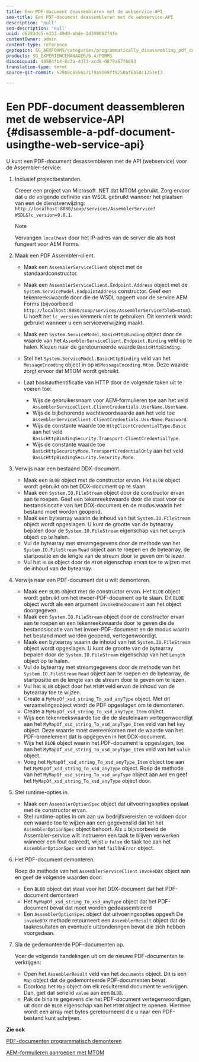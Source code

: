 ```yaml
---
title: Een PDF-document deassembleren met de webservice-API
seo-title: Een PDF-document deassembleren met de webservice-API
description: 'null'
seo-description: 'null'
uuid: d6283dc5-e333-49d0-abde-1d390662f4fe
contentOwner: admin
content-type: reference
geptopics: SG_AEMFORMS/categories/programmatically_disassembling_pdf_documents
products: SG_EXPERIENCEMANAGER/6.4/FORMS
discoiquuid: 49584fb4-8c3a-4d73-acd6-0879a67f6093
translation-type: tm+mt
source-git-commit: 529b8c6556a7179a9169ff8250af6b5dc1251ef3

---
```



# Een PDF-document deassembleren met de webservice-API {#disassemble-a-pdf-document-usingthe-web-service-api}

U kunt een PDF-document desassembleren met de API (webservice) voor de Assembler-service:

1. Inclusief projectbestanden.

   Creeer een project van Microsoft .NET dat MTOM gebruikt. Zorg ervoor dat u de volgende definitie van WSDL gebruikt wanneer het plaatsen van een de dienstverwijzing: `http://localhost:8080/soap/services/AssemblerService?WSDL&lc_version=9.0.1`.

   >[!NOTE]
   >
   >Vervangen `localhost` door het IP-adres van de server die als host fungeert voor AEM Forms.

1. Maak een PDF Assembler-client.

   * Maak een `AssemblerServiceClient` object met de standaardconstructor.
   * Maak een `AssemblerServiceClient.Endpoint.Address` object met de `System.ServiceModel.EndpointAddress` constructor. Geef een tekenreekswaarde door die de WSDL opgeeft voor de service AEM Forms (bijvoorbeeld `http://localhost:8080/soap/services/AssemblerService?blob=mtom`). U hoeft het `lc_version` kenmerk niet te gebruiken. Dit kenmerk wordt gebruikt wanneer u een serviceverwijzing maakt.
   * Maak een `System.ServiceModel.BasicHttpBinding` object door de waarde van het `AssemblerServiceClient.Endpoint.Binding` veld op te halen. Kiezen naar de geretourneerde waarde `BasicHttpBinding`.
   * Stel het `System.ServiceModel.BasicHttpBinding` veld van het `MessageEncoding` object in op `WSMessageEncoding.Mtom`. Deze waarde zorgt ervoor dat MTOM wordt gebruikt.
   * Laat basisauthentificatie van HTTP door de volgende taken uit te voeren toe:

      * Wijs de gebruikersnaam voor AEM-formulieren toe aan het veld `AssemblerServiceClient.ClientCredentials.UserName.UserName`.
      * Wijs de bijbehorende wachtwoordwaarde aan het veld toe `AssemblerServiceClient.ClientCredentials.UserName.Password`.
      * Wijs de constante waarde toe `HttpClientCredentialType.Basic` aan het veld `BasicHttpBindingSecurity.Transport.ClientCredentialType`.
      * Wijs de constante waarde toe `BasicHttpSecurityMode.TransportCredentialOnly` aan het veld `BasicHttpBindingSecurity.Security.Mode`.

1. Verwijs naar een bestaand DDX-document.

   * Maak een `BLOB` object met de constructor ervan. Het `BLOB` object wordt gebruikt om het DDX-document op te slaan.
   * Maak een `System.IO.FileStream` object door de constructor ervan aan te roepen. Geef een tekenreekswaarde door die staat voor de bestandslocatie van het DDX-document en de modus waarin het bestand moet worden geopend.
   * Maak een bytearray waarin de inhoud van het `System.IO.FileStream` object wordt opgeslagen. U kunt de grootte van de bytearray bepalen door de `System.IO.FileStream` eigenschap van het `Length` object op te halen.
   * Vul de bytearray met streamgegevens door de methode van het `System.IO.FileStream` `Read` object aan te roepen en de bytearray, de startpositie en de lengte van de stream door te geven om te lezen.
   * Vul het `BLOB` object door de `MTOM` eigenschap ervan toe te wijzen met de inhoud van de bytearray.

1. Verwijs naar een PDF-document dat u wilt demonteren.

   * Maak een `BLOB` object met de constructor ervan. Het `BLOB` object wordt gebruikt om het invoer-PDF-document op te slaan. Dit `BLOB` object wordt als een argument `invokeOneDocument` aan het object doorgegeven.
   * Maak een `System.IO.FileStream` object door de constructor ervan aan te roepen en een tekenreekswaarde door te geven die de bestandslocatie van het invoer-PDF-document en de modus waarin het bestand moet worden geopend, vertegenwoordigt.
   * Maak een bytearray waarin de inhoud van het `System.IO.FileStream` object wordt opgeslagen. U kunt de grootte van de bytearray bepalen door de `System.IO.FileStream` eigenschap van het `Length` object op te halen.
   * Vul de bytearray met streamgegevens door de methode van het `System.IO.FileStream` `Read` object aan te roepen en de bytearray, de startpositie en de lengte van de stream door te geven om te lezen.
   * Vul het `BLOB` object door het `MTOM` veld ervan de inhoud van de bytearray toe te wijzen.
   * Create a `MyMapOf_xsd_string_To_xsd_anyType` object. Met dit verzamelingsobject wordt de PDF opgeslagen om te demonteren.
   * Create a `MyMapOf_xsd_string_To_xsd_anyType_Item` object.
   * Wijs een tekenreekswaarde toe die de sleutelnaam vertegenwoordigt aan het `MyMapOf_xsd_string_To_xsd_anyType_Item` veld van het `key` object. Deze waarde moet overeenkomen met de waarde van het PDF-bronelement dat is opgegeven in het DDX-document.
   * Wijs het `BLOB` object waarin het PDF-document is opgeslagen, toe aan het `MyMapOf_xsd_string_To_xsd_anyType_Item` veld van het `value` object.
   * Voeg het `MyMapOf_xsd_string_To_xsd_anyType_Item` object toe aan het `MyMapOf_xsd_string_To_xsd_anyType` object. Roep de methode van het `MyMapOf_xsd_string_To_xsd_anyType` object aan `Add` en geef het `MyMapOf_xsd_string_To_xsd_anyType` object door.

1. Stel runtime-opties in.

   * Maak een `AssemblerOptionSpec` object dat uitvoeringsopties opslaat met de constructor ervan.
   * Stel runtime-opties in om aan uw bedrijfsvereisten te voldoen door een waarde toe te wijzen aan een gegevenslid dat tot het `AssemblerOptionSpec` object behoort. Als u bijvoorbeeld de Assembler-service wilt instrueren een taak te blijven verwerken wanneer een fout optreedt, wijst u `false` de taak toe aan het `AssemblerOptionSpec` veld van het `failOnError` object.

1. Het PDF-document demonteren.

   Roep de methode van het `AssemblerServiceClient` `invokeDDX` object aan en geef de volgende waarden door:

   * Een `BLOB` object dat staat voor het DDX-document dat het PDF-document demonteert
   * Het `MyMapOf_xsd_string_To_xsd_anyType` object dat het PDF-document bevat dat moet worden gedeassembleerd
   * Een `AssemblerOptionSpec` object dat uitvoeringsopties opgeeft
   De `invokeDDX` methode retourneert een `AssemblerResult` object dat de taakresultaten en eventuele uitzonderingen bevat die zich hebben voorgedaan.

1. Sla de gedemonteerde PDF-documenten op.

   Voer de volgende handelingen uit om de nieuwe PDF-documenten te verkrijgen:

   * Open het `AssemblerResult` veld van het `documents` object. Dit is een `Map` object dat de gedemonteerde PDF-documenten bevat.
   * Doorloop het `Map` object om elk resulterend document te verkrijgen. Dan, giet dat serielid `value` aan een `BLOB`.
   * Pak de binaire gegevens die het PDF-document vertegenwoordigen, uit door de `BLOB` eigenschap van het `MTOM` object te openen. Hiermee wordt een array met bytes geretourneerd die u naar een PDF-bestand kunt schrijven.

**Zie ook**

[PDF-documenten programmatisch demonteren](/help/forms/developing/programmatically-disassembling-pdf-documents.md#programmatically-disassembling-pdf-documents)

[AEM-formulieren aanroepen met MTOM](/help/forms/developing/invoking-aem-forms-using-web.md#invoking-aem-forms-using-mtom)
